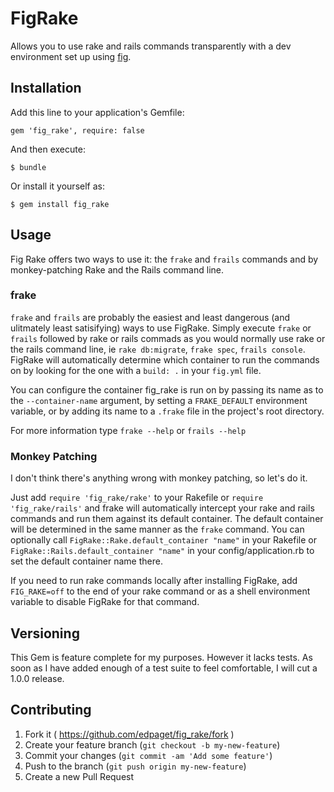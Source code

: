 # FigRake

Allows you to use rake and rails commands transparently with a dev environment set up using [fig](http://fig.sh).

## Installation

Add this line to your application's Gemfile:

    gem 'fig_rake', require: false

And then execute:

    $ bundle

Or install it yourself as:

    $ gem install fig_rake

## Usage

Fig Rake offers two ways to use it: the `frake` and `frails` commands and by monkey-patching Rake and the Rails command line.

### frake

`frake` and `frails` are probably the easiest and least dangerous (and ulitmately least satisifying) ways to use FigRake. Simply execute `frake` or `frails` followed by rake  or rails commads as you would normally use rake or the rails command line, ie `rake db:migrate`,  `frake spec`, `frails console`. FigRake will automatically determine which container to run the commands on by looking for the one with a `build: .` in your `fig.yml` file.

You can configure the container fig_rake is run on by passing its name as to the `--container-name` argument, by setting a `FRAKE_DEFAULT` environment variable, or by adding its name to a `.frake` file in the project's root directory.

For more information type `frake --help` or `frails --help`

### Monkey Patching

I don't think there's anything wrong with monkey patching, so let's do it.

Just add `require 'fig_rake/rake'` to your Rakefile or `require 'fig_rake/rails'` and frake will automatically intercept your rake and rails commands and run them against its default container. The default container will be determined in the same manner as the `frake` command. You can optionally call `FigRake::Rake.default_container "name"` in your Rakefile or `FigRake::Rails.default_container "name"` in your config/application.rb to set the default container name there.

If you need to run rake commands locally after installing FigRake, add `FIG_RAKE=off` to the end of your rake command or as a shell environment variable to disable FigRake for that command.

## Versioning

This Gem is feature complete for my purposes. However it lacks tests. As soon as I have added enough of a test suite to feel comfortable, I will cut a 1.0.0 release. 

## Contributing

1. Fork it ( https://github.com/edpaget/fig_rake/fork )
2. Create your feature branch (`git checkout -b my-new-feature`)
3. Commit your changes (`git commit -am 'Add some feature'`)
4. Push to the branch (`git push origin my-new-feature`)
5. Create a new Pull Request
